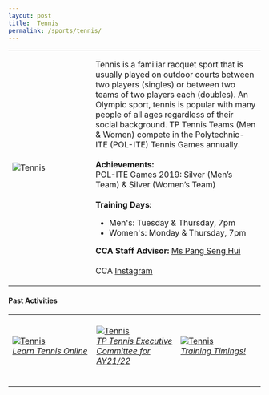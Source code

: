 ```yaml
---
layout: post
title:  Tennis
permalink: /sports/tennis/
---
```


<table>
    <tr>
        <td style="width:33%"><image src="{{site.baseurl}}/images/CCA_tennis.jpg" style="display:block;margin-left:auto;margin-right:auto;" alt="Tennis"></image></td>
        <td>
            <p>
                Tennis is a familiar racquet sport that is usually played on outdoor courts between two players (singles) or between two teams of two players each (doubles). An Olympic sport, tennis is popular with many people of all ages regardless of their social background. TP Tennis Teams (Men & Women) compete in the Polytechnic-ITE (POL-ITE) Tennis Games annually.<br>
                <br>
                <b>Achievements:</b><br>
                POL-ITE Games 2019: Silver (Men’s Team) & Silver (Women’s Team)<br>
                <br>
                <b>Training Days:</b><br>
                <ul>
                    <li>Men's: Tuesday & Thursday, 7pm</li>
                    <li>Women's: Monday & Thursday, 7pm</li>
                </ul>
            </p>
            <p>
               <b>CCA Staff Advisor:</b> <a href="mailto:senghui@tp.edu.sg">Ms Pang Seng Hui</a><br>
               <br>
               CCA <a href="https://www.instagram.com/tp_tennis">Instagram</a>
            </p>
        </td>
    </tr>
</table>

#### Past Activities

<table>
    <tr>
        <td style="width:33%"><br>
            <a href="https://www.instagram.com/p/CPIJfBqn_6I/">
                <image src="{{site.baseurl}}/images/CCA-tennis-ig4.png" style="display:block;margin-left:auto;margin-right:auto;" alt="Tennis">
                <h6 style="margin-top:0%">Learn Tennis Online</h6>
                </image>
            </a>
        </td>
        <td style="width:33%"><br>
            <a href="https://www.instagram.com/p/COLIKd0H98y/">
                <image src="{{site.baseurl}}/images/CCA-tennis-ig5.png" style="display:block;margin-left:auto;margin-right:auto;" alt="Tennis">
                <h6 style="margin-top:0%">TP Tennis Executive Committee for AY21/22</h6>
                </image>
            </a>
        </td>
        <td style="width:33%"><br>
            <a href="https://www.instagram.com/p/COAo0mTHAMJ/">
                <image src="{{site.baseurl}}/images/CCA-tennis-ig6.png" style="display:block;margin-left:auto;margin-right:auto;" alt="Tennis">
                <h6 style="margin-top:0%">Training Timings!</h6>    
                </image>
            </a>
        </td>
    </tr>
</table>

